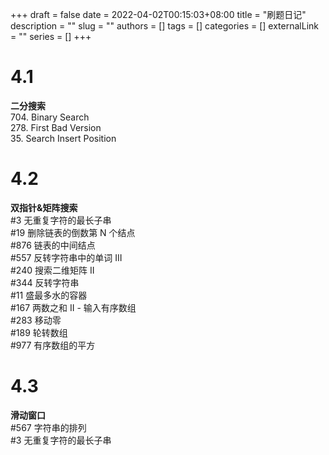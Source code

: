 +++ 
draft = false
date = 2022-04-02T00:15:03+08:00
title = "刷题日记"
description = ""
slug = ""
authors = []
tags = []
categories = []
externalLink = ""
series = []
+++

# 4.1
**二分搜索**  
704. Binary Search  
278. First Bad Version  
35. Search Insert Position

# 4.2
**双指针&矩阵搜索**  
#3 无重复字符的最长子串	   
#19 删除链表的倒数第 N 个结点	  
#876 链表的中间结点  
#557 反转字符串中的单词 III  
#240 搜索二维矩阵 II	  
#344 反转字符串  
#11 盛最多水的容器	  
#167 两数之和 II - 输入有序数组	  
#283 移动零  
#189 轮转数组	  
#977 有序数组的平方    

# 4.3
**滑动窗口**  
#567 字符串的排列  
#3 无重复字符的最长子串  